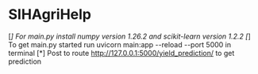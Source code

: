 # SIHAgriHelp
[*] For main.py install numpy version 1.26.2 and scikit-learn version 1.2.2
[*] To get main.py started run uvicorn main:app --reload --port 5000 in terminal
[*] Post to route http://127.0.0.1:5000/yield_prediction/ to get prediction
